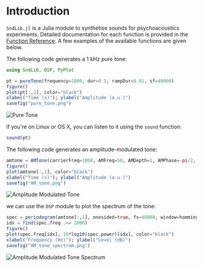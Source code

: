  
# Introduction

``SndLib.jl`` is a Julia module to synthetise sounds for psychoacoustics experiments. Detailed documentation for each function is provided in the [Function Reference](http://samcarcagno.altervista.org/SndLib/site/API/). A few examples of the available functions are given below.

The following code generates a 1 kHz pure tone:

```julia
using SndLib, DSP, PyPlot

pt = pureTone(frequency=1000, dur=0.1, rampDur=0.01, sf=48000)
figure()
plot(pt[:,1], color="black")
xlabel("Time (s)"); ylabel("Amplitude (a.u.)")
savefig("pure_tone.png")
```

![Pure Tone](pure_tone.png)

if you're on Linux or OS X, you can listen to it using the `sound` function:

```julia
sound(pt)
```

The following code generates an amplitude-modulated tone:

```julia
amtone = AMTone(carrierFreq=1000, AMFreq=50, AMDepth=1, AMPhase=-pi/2, dur=0.1, rampDur=0.01, sf=48000)
figure()
plot(amtone[:,1], color="black")
xlabel("Time (s)"); ylabel("Amplitude (a.u.)")
savefig("AM_tone.png")
```
![Amplitude Modulated Tone](AM_tone.png)

we can use the `DSP` module to plot the spectrum of the tone:

```julia
spec = periodogram(amtone[:,1], onesided=true, fs=48000, window=hamming)
idx = find(spec.freq .<= 2000)
figure()
plot(spec.freq[idx], 10*log10(spec.power)[idx], color="black")
xlabel("Frequency (Hz)"); ylabel("Level (dB)")
savefig("AM_tone_spectrum.png")
```
![Amplitude Modulated Tone Spectrum](AM_tone_spectrum.png)
